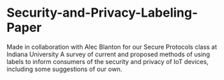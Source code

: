 # Security-and-Privacy-Labeling-Paper
Made in collaboration with Alec Blanton for our Secure Protocols class at Indiana University
A survey of current and proposed methods of using labels to inform consumers of the security and privacy of IoT devices, including some suggestions of our own.
